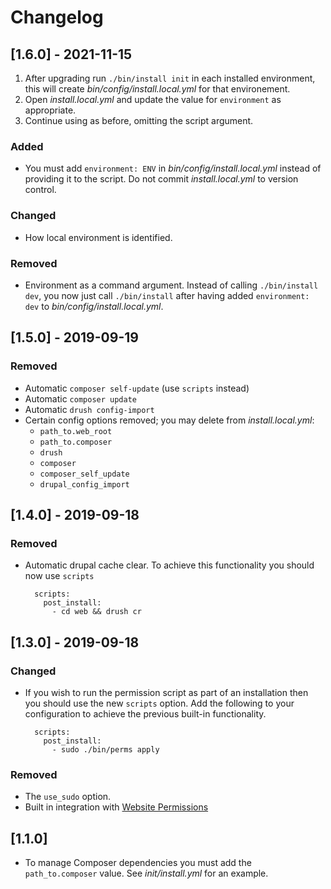 # Changelog

## [1.6.0] - 2021-11-15

1. After upgrading run `./bin/install init` in each installed environment, this will create _bin/config/install.local.yml_ for that environement.
2. Open _install.local.yml_ and update the value for `environment` as appropriate.
3. Continue using as before, omitting the script argument.

### Added

- You must add `environment: ENV` in _bin/config/install.local.yml_ instead of providing it to the script. Do not commit _install.local.yml_ to version control.

### Changed

- How local environment is identified.

### Removed

- Environment as a command argument. Instead of calling `./bin/install dev`, you now just call `./bin/install` after having added `environment: dev` to _bin/config/install.local.yml_.

## [1.5.0] - 2019-09-19

### Removed

- Automatic `composer self-update` (use `scripts` instead)
- Automatic `composer update`
- Automatic `drush config-import`
- Certain config options removed; you may delete from _install.local.yml_:
    - `path_to.web_root`
    - `path_to.composer`
    - `drush`
    - `composer`
    - `composer_self_update`
    - `drupal_config_import`

## [1.4.0] - 2019-09-18

### Removed

- Automatic drupal cache clear. To achieve this functionality you should now use `scripts`

        scripts:
          post_install:
            - cd web && drush cr

## [1.3.0] - 2019-09-18

### Changed

- If you wish to run the permission script as part of an installation then you should use the new `scripts` option. Add the following to your configuration to achieve the previous built-in functionality.

        scripts:
          post_install:
            - sudo ./bin/perms apply

### Removed

- The `use_sudo` option.
- Built in integration with [Website Permissions](https://github.com/aklump/website-perms)

## [1.1.0]

- To manage Composer dependencies you must add the `path_to.composer` value. See _init/install.yml_ for an example.
